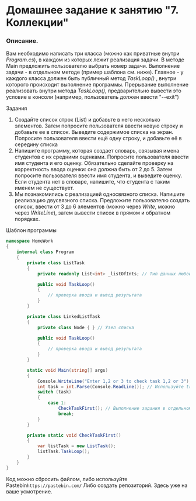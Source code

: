 # Домашнее задание к занятию "7. Коллекции"

### Описание.

Вам необходимо написать три класса (можно как приватные внутри *Program.cs*), в каждом из которых лежит реализация задачи. В методе Main предложить пользователю выбрать номер задачи. Выполнение задачи - в отдельном методе (пример шаблона см. ниже). Главное - у каждого класса должен быть публичный метод *TaskLoop()* , внутри которого происходит выполнение программы. Прерывание выполнение реализовать внутри метода *TaskLoop()*, предварительно вывести это условие в консоли (например, пользователь должен ввести "--exit")

Задания
1. Создайте список строк (List<string>) и добавьте в него несколько элементов. Затем попросите пользователя ввести новую строку и добавьте ее в список. Выведите содержимое списка на экран. Попросите пользователя ввести ещё одну строку, и добавьте её в середину списка
2. Напишите программу, которая создает словарь, связывая имена студентов с их средними оценками. Попросите пользователя ввести имя студента и его оценку. Обязательно сделайте проверку на корректность ввода оценки: она должна быть от 2 до 5. Затем попросите пользователя ввести имя студента, и выведите оценку. Если студента нет в словаре, напишите, что студента с таким именем не существует.
3. Мы познакомились с реализацией односвязного списка. Напишите реализацию двусвязного списка. Предложите пользователю создать список, ввести от 3 до 6 элементов (можно через *Write*, можно через *WriteLine*), затем вывести список в прямом и обратном порядках.


Шаблон программы
```csharp
namespace HomeWork
{
    internal class Program
    {
        private class ListTask 
        {
            private readonly List<int> _listOfInts; // Тип данных любой

            public void TaskLoop() 
            {
                // проверка ввода и вывод результата
            }
        }

        private class LinkedListTask
        {
            private class Node { } // Узел списка

            public void TaskLoop()
            {
                // проверка ввода и вывод результата
            }
        }

        static void Main(string[] args)
        {
		    Console.WriteLine("Enter 1,2 or 3 to check task 1,2 or 3");
            int task = int.Parse(Console.ReadLine()); // Используйте tryParse
            switch (task) 
            {
                case 1:
                    CheckTaskFirst(); // Выполнение задания в отдельном методе
                    break;
            }
        }

        private static void CheckTaskFirst()
        {
            var listTask = new ListTask();
            listTask.TaskLoop();
        }
    }
}
```

Код можно сбросить файлом, либо используйте Pastebin`https://pastebin.com/`
Либо создать репозиторий. Здесь уже на ваше усмотрение.